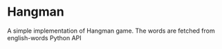 # Hangman
A simple implementation of Hangman game. The words are fetched from english-words Python API

